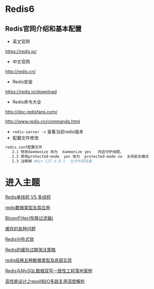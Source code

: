 # Redis6

## Redis官网介绍和基本配置

-   英文官网

<https://redis.io/>

-   中文官网

<http://redis.cn/>

-   Redis安装

<https://redis.io/download>

-   Redis命令大全

<http://doc.redisfans.com/>

<http://www.redis.cn/commands.html>

-   `redis-server -v` 查看当前redis版本
-   配置文件修改

```bash
redis.conf配置文件
   2.1 修改daemonize 改为  daemonize yes   开启守护线程，
   2.2 修改protected-mode  yes 改为  protected-mode no  关闭安全模式
   2.3 注释掉 #bin 127.0.0.1  允许外网连接
```

# 进入主题

[Redis单线程 VS 多线程](https://www.wolai.com/fB5CQxsQdQVWmB4ajPtxNj "Redis单线程 VS 多线程")

[redis数据类型及其应用](https://www.wolai.com/kCPZ6nrRgzQP5hsTHX8b4a "redis数据类型及其应用")

[BloomFilter(布隆过滤器)](https://www.wolai.com/tLmLK1PWmC6Nk3XL9SiuFr "BloomFilter(布隆过滤器)")

[缓存的各种问题](https://www.wolai.com/oUAPx9LePxpf1ofaMoxE48 "缓存的各种问题")

[Redis分布式锁](https://www.wolai.com/4yW9U77X8bxDqwuVkPYk3w "Redis分布式锁")

[Redis的缓存过期淘汰策略](https://www.wolai.com/wueAYeKPrrBUVZ48JJ9pjE "Redis的缓存过期淘汰策略")

[redis经典五种数据类型及底层实现](https://www.wolai.com/uSLs4bGzwt34H64urjBbEi "redis经典五种数据类型及底层实现")

[Redis与MySQL数据双写一致性工程落地案例](https://www.wolai.com/tXb4soF6tzt3npf88f8GCa "Redis与MySQL数据双写一致性工程落地案例")

[高性能设计之epoll和IO多路复用深度解析](https://www.wolai.com/2EHfAuZmeTg33RBYdoxHCZ "高性能设计之epoll和IO多路复用深度解析")
